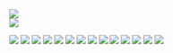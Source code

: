 <img align="center" src="https://github-readme-stats.vercel.app/api/?username=lllggghhhaaa&theme=radical&show_icons=true&count_private=true" />
<br />
<img align="center" src="https://github-readme-stats.vercel.app/api/top-langs/?username=lllggghhhaaa&theme=radical&layout=compact&langs_count=6" />

![](https://img.shields.io/badge/Editor-Rider-informational?style=flat&logo=rider&logoColor=white&color=2bbc8a)
![](https://img.shields.io/badge/Editor-Intellij-informational?style=flat&logo=intellij-idea&logoColor=white&color=2bbc8a)
![](https://img.shields.io/badge/Editor-WebStorm-informational?style=flat&logo=webstorm&logoColor=white&color=2bbc8a)
![](https://img.shields.io/badge/Editor-VisualStudio-informational?style=flat&logo=visual-studio&logoColor=white&color=2bbc8a)
![](https://img.shields.io/badge/Language-CSharp-informational?style=flat&logo=c-sharp&logoColor=white&color=2bbc8a)
![](https://img.shields.io/badge/Language-Java-informational?style=flat&logo=java&logoColor=white&color=2bbc8a)
![](https://img.shields.io/badge/Language-Javascript-informational?style=flat&logo=javascript&logoColor=white&color=2bbc8a)
![](https://img.shields.io/badge/Language-Scratch-informational?style=flat&logo=scratch&logoColor=white&color=2bbc8a)
![](https://img.shields.io/badge/Engine-Unity-informational?style=flat&logo=unity&logoColor=white&color=2bbc8a)
![](https://img.shields.io/badge/Database-MongoDB-informational?style=flat&logo=mongodb&logoColor=white&color=2bbc8a)
![](https://img.shields.io/badge/OS-ArchLinux-informational?style=flat&logo=arch-linux&logoColor=white&color=2bbc8a)
![](https://img.shields.io/badge/Browser-Tor-informational?style=flat&logo=tor-browser&logoColor=white&color=2bbc8a)
![](https://img.shields.io/badge/Cloud-Azure-informational?style=flat&logo=microsoft-azure&logoColor=white&color=2bbc8a)
![](https://img.shields.io/badge/Gender-LGTV-informational?style=flat&logo=lg&logoColor=white&color=2bbc8a)